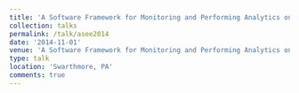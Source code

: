 ```yaml
---
title: 'A Software Framework for Monitoring and Performing Analytics on Real Time Medical Device Data'
collection: talks
permalink: /talk/asee2014
date: '2014-11-01'
venue: 'A Software Framework for Monitoring and Performing Analytics on Real Time Medical Device Data. American Society for Engineering Education Poster with Rachel M. Goeken, Kapil Dandekar, Timothy Kurzweg, Genevieve Dion, and Adam K. Fontecchio (Runner-Up for Best Poster).'
type: talk
location: 'Swarthmore, PA'
comments: true
---
```


